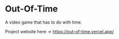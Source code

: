 # Out-Of-Time

A video game that has to do with time.

Project website here -> https://out-of-time.vercel.app/
